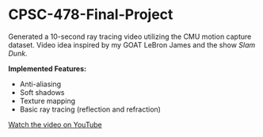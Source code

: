 # CPSC-478-Final-Project

Generated a 10-second ray tracing video utilizing the CMU motion capture dataset. Video idea inspired by my GOAT LeBron James and the show *Slam Dunk*.

**Implemented Features:**
- Anti-aliasing
- Soft shadows
- Texture mapping
- Basic ray tracing (reflection and refraction)

[Watch the video on YouTube](https://www.youtube.com/watch?v=8S4YsUGGLp8)
